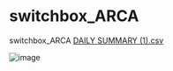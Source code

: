 # switchbox_ARCA
switchbox_ARCA
[DAILY SUMMARY (1).csv](https://github.com/bdincerTrader/switchbox_ARCA/files/11594160/submission-table-data.1.csv)

![image](https://github.com/bdincerTrader/switchbox_ARCA/assets/127531384/49b07076-2c63-4ae1-b94f-6535e824647b)

